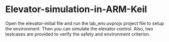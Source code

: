 # Elevator-simulation-in-ARM-Keil

Open the elevator-initial file and run the lab_env.uvprojx project file to setup the environment. Then you can simulate the elevator control.
Also, two testcases are provided to verify the safety and environment criterion.
